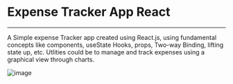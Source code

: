 # Expense Tracker App React
---

A Simple expense Tracker app created using React.js, using fundamental concepts like components, useState Hooks, props, Two-way Binding, lifting state up, etc. Utlities could be to manage and track expenses using a graphical view through charts.



![image](https://user-images.githubusercontent.com/74519511/140601560-b802bc73-bc04-41a3-b4f7-c3f3d6b98a1f.png)
